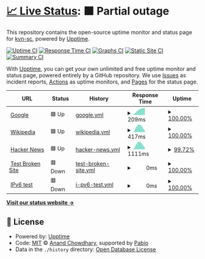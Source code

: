 # [📈 Live Status](https://kvn-sc.github.io/upptime): <!--live status--> **🟧 Partial outage**

This repository contains the open-source uptime monitor and status page for [kvn-sc](https://kvn-sc.github.io/upptime), powered by [Upptime](https://github.com/upptime/upptime).

[![Uptime CI](https://github.com/kvn-sc/upptime/workflows/Uptime%20CI/badge.svg)](https://github.com/kvn-sc/upptime/actions?query=workflow%3A%22Uptime+CI%22)
[![Response Time CI](https://github.com/kvn-sc/upptime/workflows/Response%20Time%20CI/badge.svg)](https://github.com/kvn-sc/upptime/actions?query=workflow%3A%22Response+Time+CI%22)
[![Graphs CI](https://github.com/kvn-sc/upptime/workflows/Graphs%20CI/badge.svg)](https://github.com/kvn-sc/upptime/actions?query=workflow%3A%22Graphs+CI%22)
[![Static Site CI](https://github.com/kvn-sc/upptime/workflows/Static%20Site%20CI/badge.svg)](https://github.com/kvn-sc/upptime/actions?query=workflow%3A%22Static+Site+CI%22)
[![Summary CI](https://github.com/kvn-sc/upptime/workflows/Summary%20CI/badge.svg)](https://github.com/kvn-sc/upptime/actions?query=workflow%3A%22Summary+CI%22)

With [Upptime](https://upptime.js.org), you can get your own unlimited and free uptime monitor and status page, powered entirely by a GitHub repository. We use [Issues](https://github.com/kvn-sc/upptime/issues) as incident reports, [Actions](https://github.com/kvn-sc/upptime/actions) as uptime monitors, and [Pages](https://kvn-sc.github.io/upptime) for the status page.

<!--start: status pages-->
<!-- This summary is generated by Upptime (https://github.com/upptime/upptime) -->
<!-- Do not edit this manually, your changes will be overwritten -->
<!-- prettier-ignore -->
| URL | Status | History | Response Time | Uptime |
| --- | ------ | ------- | ------------- | ------ |
| <img alt="" src="https://icons.duckduckgo.com/ip3/www.google.com.ico" height="13"> [Google](https://www.google.com) | 🟩 Up | [google.yml](https://github.com/kvn-sc/upptime/commits/HEAD/history/google.yml) | <details><summary><img alt="Response time graph" src="./graphs/google/response-time-week.png" height="20"> 209ms</summary><br><a href="https://kvn-sc.github.io/upptime/history/google"><img alt="Response time 209" src="https://img.shields.io/endpoint?url=https%3A%2F%2Fraw.githubusercontent.com%2Fkvn-sc%2Fupptime%2FHEAD%2Fapi%2Fgoogle%2Fresponse-time.json"></a><br><a href="https://kvn-sc.github.io/upptime/history/google"><img alt="24-hour response time 209" src="https://img.shields.io/endpoint?url=https%3A%2F%2Fraw.githubusercontent.com%2Fkvn-sc%2Fupptime%2FHEAD%2Fapi%2Fgoogle%2Fresponse-time-day.json"></a><br><a href="https://kvn-sc.github.io/upptime/history/google"><img alt="7-day response time 209" src="https://img.shields.io/endpoint?url=https%3A%2F%2Fraw.githubusercontent.com%2Fkvn-sc%2Fupptime%2FHEAD%2Fapi%2Fgoogle%2Fresponse-time-week.json"></a><br><a href="https://kvn-sc.github.io/upptime/history/google"><img alt="30-day response time 209" src="https://img.shields.io/endpoint?url=https%3A%2F%2Fraw.githubusercontent.com%2Fkvn-sc%2Fupptime%2FHEAD%2Fapi%2Fgoogle%2Fresponse-time-month.json"></a><br><a href="https://kvn-sc.github.io/upptime/history/google"><img alt="1-year response time 209" src="https://img.shields.io/endpoint?url=https%3A%2F%2Fraw.githubusercontent.com%2Fkvn-sc%2Fupptime%2FHEAD%2Fapi%2Fgoogle%2Fresponse-time-year.json"></a></details> | <details><summary><a href="https://kvn-sc.github.io/upptime/history/google">100.00%</a></summary><a href="https://kvn-sc.github.io/upptime/history/google"><img alt="All-time uptime 100.00%" src="https://img.shields.io/endpoint?url=https%3A%2F%2Fraw.githubusercontent.com%2Fkvn-sc%2Fupptime%2FHEAD%2Fapi%2Fgoogle%2Fuptime.json"></a><br><a href="https://kvn-sc.github.io/upptime/history/google"><img alt="24-hour uptime 100.00%" src="https://img.shields.io/endpoint?url=https%3A%2F%2Fraw.githubusercontent.com%2Fkvn-sc%2Fupptime%2FHEAD%2Fapi%2Fgoogle%2Fuptime-day.json"></a><br><a href="https://kvn-sc.github.io/upptime/history/google"><img alt="7-day uptime 100.00%" src="https://img.shields.io/endpoint?url=https%3A%2F%2Fraw.githubusercontent.com%2Fkvn-sc%2Fupptime%2FHEAD%2Fapi%2Fgoogle%2Fuptime-week.json"></a><br><a href="https://kvn-sc.github.io/upptime/history/google"><img alt="30-day uptime 100.00%" src="https://img.shields.io/endpoint?url=https%3A%2F%2Fraw.githubusercontent.com%2Fkvn-sc%2Fupptime%2FHEAD%2Fapi%2Fgoogle%2Fuptime-month.json"></a><br><a href="https://kvn-sc.github.io/upptime/history/google"><img alt="1-year uptime 100.00%" src="https://img.shields.io/endpoint?url=https%3A%2F%2Fraw.githubusercontent.com%2Fkvn-sc%2Fupptime%2FHEAD%2Fapi%2Fgoogle%2Fuptime-year.json"></a></details>
| <img alt="" src="https://icons.duckduckgo.com/ip3/en.wikipedia.org.ico" height="13"> [Wikipedia](https://en.wikipedia.org) | 🟩 Up | [wikipedia.yml](https://github.com/kvn-sc/upptime/commits/HEAD/history/wikipedia.yml) | <details><summary><img alt="Response time graph" src="./graphs/wikipedia/response-time-week.png" height="20"> 417ms</summary><br><a href="https://kvn-sc.github.io/upptime/history/wikipedia"><img alt="Response time 417" src="https://img.shields.io/endpoint?url=https%3A%2F%2Fraw.githubusercontent.com%2Fkvn-sc%2Fupptime%2FHEAD%2Fapi%2Fwikipedia%2Fresponse-time.json"></a><br><a href="https://kvn-sc.github.io/upptime/history/wikipedia"><img alt="24-hour response time 417" src="https://img.shields.io/endpoint?url=https%3A%2F%2Fraw.githubusercontent.com%2Fkvn-sc%2Fupptime%2FHEAD%2Fapi%2Fwikipedia%2Fresponse-time-day.json"></a><br><a href="https://kvn-sc.github.io/upptime/history/wikipedia"><img alt="7-day response time 417" src="https://img.shields.io/endpoint?url=https%3A%2F%2Fraw.githubusercontent.com%2Fkvn-sc%2Fupptime%2FHEAD%2Fapi%2Fwikipedia%2Fresponse-time-week.json"></a><br><a href="https://kvn-sc.github.io/upptime/history/wikipedia"><img alt="30-day response time 417" src="https://img.shields.io/endpoint?url=https%3A%2F%2Fraw.githubusercontent.com%2Fkvn-sc%2Fupptime%2FHEAD%2Fapi%2Fwikipedia%2Fresponse-time-month.json"></a><br><a href="https://kvn-sc.github.io/upptime/history/wikipedia"><img alt="1-year response time 417" src="https://img.shields.io/endpoint?url=https%3A%2F%2Fraw.githubusercontent.com%2Fkvn-sc%2Fupptime%2FHEAD%2Fapi%2Fwikipedia%2Fresponse-time-year.json"></a></details> | <details><summary><a href="https://kvn-sc.github.io/upptime/history/wikipedia">100.00%</a></summary><a href="https://kvn-sc.github.io/upptime/history/wikipedia"><img alt="All-time uptime 100.00%" src="https://img.shields.io/endpoint?url=https%3A%2F%2Fraw.githubusercontent.com%2Fkvn-sc%2Fupptime%2FHEAD%2Fapi%2Fwikipedia%2Fuptime.json"></a><br><a href="https://kvn-sc.github.io/upptime/history/wikipedia"><img alt="24-hour uptime 100.00%" src="https://img.shields.io/endpoint?url=https%3A%2F%2Fraw.githubusercontent.com%2Fkvn-sc%2Fupptime%2FHEAD%2Fapi%2Fwikipedia%2Fuptime-day.json"></a><br><a href="https://kvn-sc.github.io/upptime/history/wikipedia"><img alt="7-day uptime 100.00%" src="https://img.shields.io/endpoint?url=https%3A%2F%2Fraw.githubusercontent.com%2Fkvn-sc%2Fupptime%2FHEAD%2Fapi%2Fwikipedia%2Fuptime-week.json"></a><br><a href="https://kvn-sc.github.io/upptime/history/wikipedia"><img alt="30-day uptime 100.00%" src="https://img.shields.io/endpoint?url=https%3A%2F%2Fraw.githubusercontent.com%2Fkvn-sc%2Fupptime%2FHEAD%2Fapi%2Fwikipedia%2Fuptime-month.json"></a><br><a href="https://kvn-sc.github.io/upptime/history/wikipedia"><img alt="1-year uptime 100.00%" src="https://img.shields.io/endpoint?url=https%3A%2F%2Fraw.githubusercontent.com%2Fkvn-sc%2Fupptime%2FHEAD%2Fapi%2Fwikipedia%2Fuptime-year.json"></a></details>
| <img alt="" src="https://icons.duckduckgo.com/ip3/news.ycombinator.com.ico" height="13"> [Hacker News](https://news.ycombinator.com) | 🟩 Up | [hacker-news.yml](https://github.com/kvn-sc/upptime/commits/HEAD/history/hacker-news.yml) | <details><summary><img alt="Response time graph" src="./graphs/hacker-news/response-time-week.png" height="20"> 1111ms</summary><br><a href="https://kvn-sc.github.io/upptime/history/hacker-news"><img alt="Response time 1111" src="https://img.shields.io/endpoint?url=https%3A%2F%2Fraw.githubusercontent.com%2Fkvn-sc%2Fupptime%2FHEAD%2Fapi%2Fhacker-news%2Fresponse-time.json"></a><br><a href="https://kvn-sc.github.io/upptime/history/hacker-news"><img alt="24-hour response time 1111" src="https://img.shields.io/endpoint?url=https%3A%2F%2Fraw.githubusercontent.com%2Fkvn-sc%2Fupptime%2FHEAD%2Fapi%2Fhacker-news%2Fresponse-time-day.json"></a><br><a href="https://kvn-sc.github.io/upptime/history/hacker-news"><img alt="7-day response time 1111" src="https://img.shields.io/endpoint?url=https%3A%2F%2Fraw.githubusercontent.com%2Fkvn-sc%2Fupptime%2FHEAD%2Fapi%2Fhacker-news%2Fresponse-time-week.json"></a><br><a href="https://kvn-sc.github.io/upptime/history/hacker-news"><img alt="30-day response time 1111" src="https://img.shields.io/endpoint?url=https%3A%2F%2Fraw.githubusercontent.com%2Fkvn-sc%2Fupptime%2FHEAD%2Fapi%2Fhacker-news%2Fresponse-time-month.json"></a><br><a href="https://kvn-sc.github.io/upptime/history/hacker-news"><img alt="1-year response time 1111" src="https://img.shields.io/endpoint?url=https%3A%2F%2Fraw.githubusercontent.com%2Fkvn-sc%2Fupptime%2FHEAD%2Fapi%2Fhacker-news%2Fresponse-time-year.json"></a></details> | <details><summary><a href="https://kvn-sc.github.io/upptime/history/hacker-news">99.72%</a></summary><a href="https://kvn-sc.github.io/upptime/history/hacker-news"><img alt="All-time uptime 100.00%" src="https://img.shields.io/endpoint?url=https%3A%2F%2Fraw.githubusercontent.com%2Fkvn-sc%2Fupptime%2FHEAD%2Fapi%2Fhacker-news%2Fuptime.json"></a><br><a href="https://kvn-sc.github.io/upptime/history/hacker-news"><img alt="24-hour uptime 98.03%" src="https://img.shields.io/endpoint?url=https%3A%2F%2Fraw.githubusercontent.com%2Fkvn-sc%2Fupptime%2FHEAD%2Fapi%2Fhacker-news%2Fuptime-day.json"></a><br><a href="https://kvn-sc.github.io/upptime/history/hacker-news"><img alt="7-day uptime 99.72%" src="https://img.shields.io/endpoint?url=https%3A%2F%2Fraw.githubusercontent.com%2Fkvn-sc%2Fupptime%2FHEAD%2Fapi%2Fhacker-news%2Fuptime-week.json"></a><br><a href="https://kvn-sc.github.io/upptime/history/hacker-news"><img alt="30-day uptime 99.94%" src="https://img.shields.io/endpoint?url=https%3A%2F%2Fraw.githubusercontent.com%2Fkvn-sc%2Fupptime%2FHEAD%2Fapi%2Fhacker-news%2Fuptime-month.json"></a><br><a href="https://kvn-sc.github.io/upptime/history/hacker-news"><img alt="1-year uptime 99.99%" src="https://img.shields.io/endpoint?url=https%3A%2F%2Fraw.githubusercontent.com%2Fkvn-sc%2Fupptime%2FHEAD%2Fapi%2Fhacker-news%2Fuptime-year.json"></a></details>
| <img alt="" src="https://icons.duckduckgo.com/ip3/thissitedoesnotexist.koj.co.ico" height="13"> [Test Broken Site](https://thissitedoesnotexist.koj.co) | 🟥 Down | [test-broken-site.yml](https://github.com/kvn-sc/upptime/commits/HEAD/history/test-broken-site.yml) | <details><summary><img alt="Response time graph" src="./graphs/test-broken-site/response-time-week.png" height="20"> 0ms</summary><br><a href="https://kvn-sc.github.io/upptime/history/test-broken-site"><img alt="Response time 0" src="https://img.shields.io/endpoint?url=https%3A%2F%2Fraw.githubusercontent.com%2Fkvn-sc%2Fupptime%2FHEAD%2Fapi%2Ftest-broken-site%2Fresponse-time.json"></a><br><a href="https://kvn-sc.github.io/upptime/history/test-broken-site"><img alt="24-hour response time 0" src="https://img.shields.io/endpoint?url=https%3A%2F%2Fraw.githubusercontent.com%2Fkvn-sc%2Fupptime%2FHEAD%2Fapi%2Ftest-broken-site%2Fresponse-time-day.json"></a><br><a href="https://kvn-sc.github.io/upptime/history/test-broken-site"><img alt="7-day response time 0" src="https://img.shields.io/endpoint?url=https%3A%2F%2Fraw.githubusercontent.com%2Fkvn-sc%2Fupptime%2FHEAD%2Fapi%2Ftest-broken-site%2Fresponse-time-week.json"></a><br><a href="https://kvn-sc.github.io/upptime/history/test-broken-site"><img alt="30-day response time 0" src="https://img.shields.io/endpoint?url=https%3A%2F%2Fraw.githubusercontent.com%2Fkvn-sc%2Fupptime%2FHEAD%2Fapi%2Ftest-broken-site%2Fresponse-time-month.json"></a><br><a href="https://kvn-sc.github.io/upptime/history/test-broken-site"><img alt="1-year response time 0" src="https://img.shields.io/endpoint?url=https%3A%2F%2Fraw.githubusercontent.com%2Fkvn-sc%2Fupptime%2FHEAD%2Fapi%2Ftest-broken-site%2Fresponse-time-year.json"></a></details> | <details><summary><a href="https://kvn-sc.github.io/upptime/history/test-broken-site">100.00%</a></summary><a href="https://kvn-sc.github.io/upptime/history/test-broken-site"><img alt="All-time uptime 100.00%" src="https://img.shields.io/endpoint?url=https%3A%2F%2Fraw.githubusercontent.com%2Fkvn-sc%2Fupptime%2FHEAD%2Fapi%2Ftest-broken-site%2Fuptime.json"></a><br><a href="https://kvn-sc.github.io/upptime/history/test-broken-site"><img alt="24-hour uptime 100.00%" src="https://img.shields.io/endpoint?url=https%3A%2F%2Fraw.githubusercontent.com%2Fkvn-sc%2Fupptime%2FHEAD%2Fapi%2Ftest-broken-site%2Fuptime-day.json"></a><br><a href="https://kvn-sc.github.io/upptime/history/test-broken-site"><img alt="7-day uptime 100.00%" src="https://img.shields.io/endpoint?url=https%3A%2F%2Fraw.githubusercontent.com%2Fkvn-sc%2Fupptime%2FHEAD%2Fapi%2Ftest-broken-site%2Fuptime-week.json"></a><br><a href="https://kvn-sc.github.io/upptime/history/test-broken-site"><img alt="30-day uptime 100.00%" src="https://img.shields.io/endpoint?url=https%3A%2F%2Fraw.githubusercontent.com%2Fkvn-sc%2Fupptime%2FHEAD%2Fapi%2Ftest-broken-site%2Fuptime-month.json"></a><br><a href="https://kvn-sc.github.io/upptime/history/test-broken-site"><img alt="1-year uptime 100.00%" src="https://img.shields.io/endpoint?url=https%3A%2F%2Fraw.githubusercontent.com%2Fkvn-sc%2Fupptime%2FHEAD%2Fapi%2Ftest-broken-site%2Fuptime-year.json"></a></details>
| <img alt="" src="https://icons.duckduckgo.com/ip3/null.ico" height="13"> [IPv6 test](forwardemail.net) | 🟥 Down | [i-pv6-test.yml](https://github.com/kvn-sc/upptime/commits/HEAD/history/i-pv6-test.yml) | <details><summary><img alt="Response time graph" src="./graphs/i-pv6-test/response-time-week.png" height="20"> 0ms</summary><br><a href="https://kvn-sc.github.io/upptime/history/i-pv6-test"><img alt="Response time 0" src="https://img.shields.io/endpoint?url=https%3A%2F%2Fraw.githubusercontent.com%2Fkvn-sc%2Fupptime%2FHEAD%2Fapi%2Fi-pv6-test%2Fresponse-time.json"></a><br><a href="https://kvn-sc.github.io/upptime/history/i-pv6-test"><img alt="24-hour response time 0" src="https://img.shields.io/endpoint?url=https%3A%2F%2Fraw.githubusercontent.com%2Fkvn-sc%2Fupptime%2FHEAD%2Fapi%2Fi-pv6-test%2Fresponse-time-day.json"></a><br><a href="https://kvn-sc.github.io/upptime/history/i-pv6-test"><img alt="7-day response time 0" src="https://img.shields.io/endpoint?url=https%3A%2F%2Fraw.githubusercontent.com%2Fkvn-sc%2Fupptime%2FHEAD%2Fapi%2Fi-pv6-test%2Fresponse-time-week.json"></a><br><a href="https://kvn-sc.github.io/upptime/history/i-pv6-test"><img alt="30-day response time 0" src="https://img.shields.io/endpoint?url=https%3A%2F%2Fraw.githubusercontent.com%2Fkvn-sc%2Fupptime%2FHEAD%2Fapi%2Fi-pv6-test%2Fresponse-time-month.json"></a><br><a href="https://kvn-sc.github.io/upptime/history/i-pv6-test"><img alt="1-year response time 0" src="https://img.shields.io/endpoint?url=https%3A%2F%2Fraw.githubusercontent.com%2Fkvn-sc%2Fupptime%2FHEAD%2Fapi%2Fi-pv6-test%2Fresponse-time-year.json"></a></details> | <details><summary><a href="https://kvn-sc.github.io/upptime/history/i-pv6-test">100.00%</a></summary><a href="https://kvn-sc.github.io/upptime/history/i-pv6-test"><img alt="All-time uptime 100.00%" src="https://img.shields.io/endpoint?url=https%3A%2F%2Fraw.githubusercontent.com%2Fkvn-sc%2Fupptime%2FHEAD%2Fapi%2Fi-pv6-test%2Fuptime.json"></a><br><a href="https://kvn-sc.github.io/upptime/history/i-pv6-test"><img alt="24-hour uptime 100.00%" src="https://img.shields.io/endpoint?url=https%3A%2F%2Fraw.githubusercontent.com%2Fkvn-sc%2Fupptime%2FHEAD%2Fapi%2Fi-pv6-test%2Fuptime-day.json"></a><br><a href="https://kvn-sc.github.io/upptime/history/i-pv6-test"><img alt="7-day uptime 100.00%" src="https://img.shields.io/endpoint?url=https%3A%2F%2Fraw.githubusercontent.com%2Fkvn-sc%2Fupptime%2FHEAD%2Fapi%2Fi-pv6-test%2Fuptime-week.json"></a><br><a href="https://kvn-sc.github.io/upptime/history/i-pv6-test"><img alt="30-day uptime 100.00%" src="https://img.shields.io/endpoint?url=https%3A%2F%2Fraw.githubusercontent.com%2Fkvn-sc%2Fupptime%2FHEAD%2Fapi%2Fi-pv6-test%2Fuptime-month.json"></a><br><a href="https://kvn-sc.github.io/upptime/history/i-pv6-test"><img alt="1-year uptime 100.00%" src="https://img.shields.io/endpoint?url=https%3A%2F%2Fraw.githubusercontent.com%2Fkvn-sc%2Fupptime%2FHEAD%2Fapi%2Fi-pv6-test%2Fuptime-year.json"></a></details>

<!--end: status pages-->

[**Visit our status website →**](https://kvn-sc.github.io/upptime)

## 📄 License

- Powered by: [Upptime](https://github.com/upptime/upptime)
- Code: [MIT](./LICENSE) © [Anand Chowdhary](https://anandchowdhary.com), supported by [Pabio](https://pabio.com)
- Data in the `./history` directory: [Open Database License](https://opendatacommons.org/licenses/odbl/1-0/)
